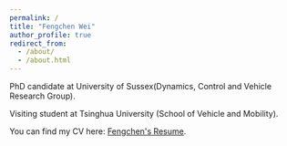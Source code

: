 ```yaml
---
permalink: /
title: "Fengchen Wei"
author_profile: true
redirect_from: 
  - /about/
  - /about.html
---
```



PhD candidate at University of Sussex(Dynamics, Control and Vehicle Research Group). 

Visiting student at Tsinghua University (School of Vehicle and Mobility).


You can find my CV here: [Fengchen's Resume](../assets/Fengchen_resume.pdf).
